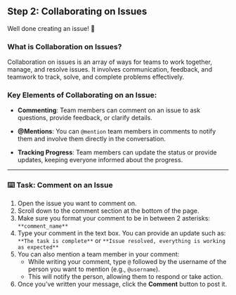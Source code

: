 ## Step 2: Collaborating on Issues

Well done creating an issue! :wave:

### What is Collaboration on Issues?

Collaboration on issues is an array of ways for teams to work together, manage, and resolve issues. It involves communication, feedback, and teamwork to track, solve, and complete problems effectively.

### Key Elements of Collaborating on an Issue:

- **Commenting**: Team members can comment on an issue to ask questions, provide feedback, or clarify details.

- **@Mentions**: You can `@mention` team members in comments to notify them and involve them directly in the conversation.

- **Tracking Progress**: Team members can update the status or provide updates, keeping everyone informed about the progress.

---

### :keyboard: Task: Comment on an Issue

1. Open the issue you want to comment on.
2. Scroll down to the comment section at the bottom of the page.
3. Make sure you format your comment to be in between 2 asterisks: `**comment_name**`
4. Type your comment in the text box. You can provide an update such as:  
   `**The task is complete**` or `**Issue resolved, everything is working as expected**`
5. You can also mention a team member in your comment:
   - While writing your comment, type `@` followed by the username of the person you want to mention (e.g., `@username`).
   - This will notify the person, allowing them to respond or take action.
6. Once you’ve written your message, click the **Comment** button to post it.
